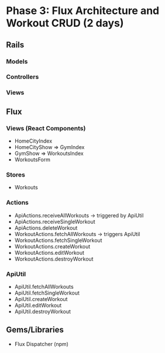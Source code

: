 # Phase 3: Flux Architecture and Workout CRUD (2 days)

## Rails
### Models

### Controllers

### Views

## Flux
### Views (React Components)
* HomeCityIndex
* HomeCityShow => GymIndex
* GymShow => WorkoutsIndex
* WorkoutsForm

### Stores
* Workouts

### Actions
* ApiActions.receiveAllWorkouts -> triggered by ApiUtil
* ApiActions.receiveSingleWorkout
* ApiActions.deleteWorkout
* WorkoutActions.fetchAllWorkouts -> triggers ApiUtil
* WorkoutActions.fetchSingleWorkout
* WorkoutActions.createWorkout
* WorkoutActions.editWorkout
* WorkoutActions.destroyWorkout

### ApiUtil
* ApiUtil.fetchAllWorkouts
* ApiUtil.fetchSingleWorkout
* ApiUtil.createWorkout
* ApiUtil.editWorkout
* ApiUtil.destroyWorkout

## Gems/Libraries
* Flux Dispatcher (npm)
